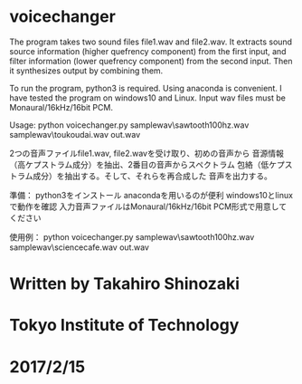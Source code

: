 # voicechanger
The program takes two sound files file1.wav and file2.wav.
It extracts sound source information (higher quefrency component)
from the first input, and filter information (lower quefrency component)
from the second input. 
Then it synthesizes output by combining them.

To run the program, python3 is required.
Using anaconda is convenient.
I have tested the program on windows10 and Linux.
Input wav files must be Monaural/16kHz/16bit PCM.

Usage:
python voicechanger.py samplewav\sawtooth100hz.wav samplewav\toukoudai.wav out.wav


2つの音声ファイルfile1.wav, file2.wavを受け取り、初めの音声から
音源情報（高ケプストラム成分）を抽出、2番目の音声からスペクトラム
包絡（低ケプストラム成分）を抽出する。そして、それらを再合成した
音声を出力する。

準備：
python3をインストール
anacondaを用いるのが便利
windows10とlinuxで動作を確認
入力音声ファイルはMonaural/16kHz/16bit PCM形式で用意してください

使用例：
python voicechanger.py samplewav\sawtooth100hz.wav samplewav\sciencecafe.wav out.wav

# Written by Takahiro Shinozaki
# Tokyo Institute of Technology
# 2017/2/15
